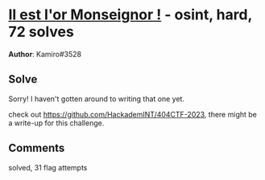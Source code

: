 [Il est l'or Monseignor !](challenge_files/README.md) - osint, hard, 72 solves
===

**Author**: Kamiro#3528    

## Solve

Sorry! I haven't gotten around to writing that one yet.

check out https://github.com/HackademINT/404CTF-2023, there might be a write-up for this challenge.

## Comments

solved, 31 flag attempts